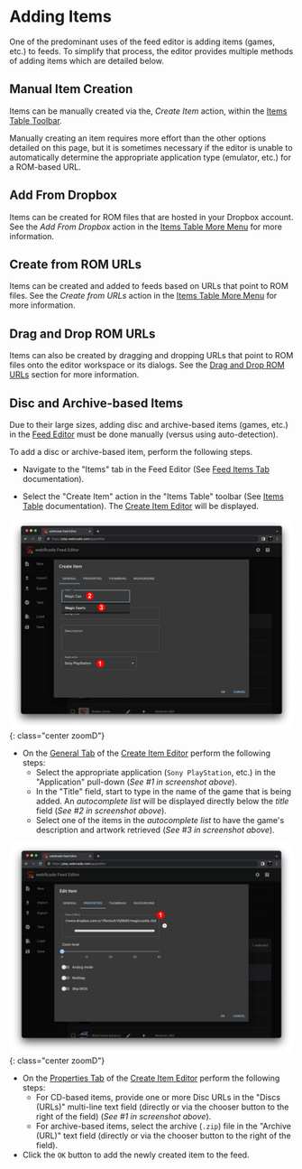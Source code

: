 # Adding Items

One of the predominant uses of the feed editor is adding items (games, etc.) to feeds. To simplify that process, the editor provides multiple methods of adding items which are detailed below.

## Manual Item Creation

Items can be manually created via the, *Create Item* action, within the [Items Table Toolbar](itemstab.md#items-table).

Manually creating an item requires more effort than the other options detailed on this page, but it is sometimes necessary if the editor is unable to automatically determine the appropriate application type (emulator, etc.) for a ROM-based URL.

## Add From Dropbox

Items can be created for ROM files that are hosted in your Dropbox account. See the *Add From Dropbox* action in the [Items Table More Menu](itemstab.md#more-menu) for more information.

## Create from ROM URLs

Items can be created and added to feeds based on URLs that point to ROM files. See the *Create from URLs* action in the [Items Table More Menu](itemstab.md#more-menu) for more information.

## Drag and Drop ROM URLs

Items can also be created by dragging and dropping URLs that point to ROM files onto the editor workspace or its dialogs. See the [Drag and Drop ROM URLs](../draganddrop.md#drag-rom-urls) section for more information.

## Disc and Archive-based Items

Due to their large sizes, adding disc and archive-based items (games, etc.) in the [Feed Editor](../index.md) must be done manually (versus using auto-detection).

To add a disc or archive-based item, perform the following steps.

* Navigate to the "Items" tab in the Feed Editor (See [Feed Items Tab](itemstab.md) documentation).

* Select the "Create Item" action in the "Items Table" toolbar (See [Items Table](itemstab.md#table-toolbar) documentation). The [Create Item Editor](../dialogs/item-dialog.md) will be displayed.

![](../../assets/images/editor/workspace/create-item-autocomplete.png){: class="center zoomD"}

* On the [General Tab](../dialogs/item-dialog.md#general-tab) of the [Create Item Editor](../dialogs/item-dialog.md) perform the following steps:
    * Select the appropriate application (`Sony PlayStation`, etc.) in the "Application" pull-down (*See #1 in screenshot above*).
    * In the "Title" field, start to type in the name of the game that is being added. An *autocomplete list* will be displayed directly below the *title* field (*See #2 in screenshot above*).
    * Select one of the items in the *autocomplete list* to have the game's description and artwork retrieved (*See #3 in screenshot above*).

![](../../assets/images/editor/workspace/create-item-discs.png){: class="center zoomD"}

* On the [Properties Tab](../dialogs/item-dialog.md#properties-tab) of the [Create Item Editor](../dialogs/item-dialog.md) perform the following steps:
    * For CD-based items, provide one or more Disc URLs in the "Discs (URLs)" multi-line text field (directly or via the chooser button to the right of the field) (*See #1 in screenshot above*).
    * For archive-based items, select the archive (`.zip`) file in the "Archive (URL)"  text field (directly or via the chooser button to the right of the field).
* Click the `OK` button to add the newly created item to the feed.
